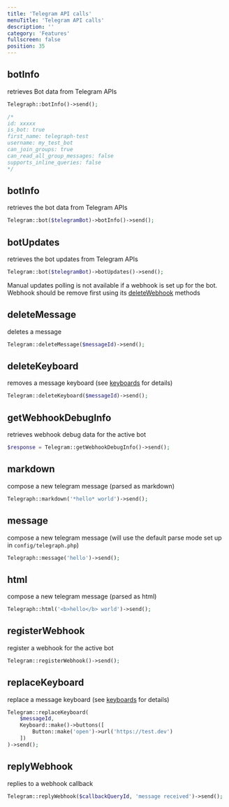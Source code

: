 ```yaml
---
title: 'Telegram API calls'
menuTitle: 'Telegram API calls'
description: ''
category: 'Features'
fullscreen: false 
position: 35
---
```


## botInfo

retrieves Bot data from Telegram APIs

```php
Telegraph::botInfo()->send();

/*
id: xxxxx
is_bot: true
first_name: telegraph-test
username: my_test_bot
can_join_groups: true
can_read_all_group_messages: false
supports_inline_queries: false
*/
```

## botInfo

retrieves the bot data from Telegram APIs

```php
Telegram::bot($telegramBot)->botInfo()->send();
```

## botUpdates

retrieves the bot updates from Telegram APIs

```php
Telegram::bot($telegramBot)->botUpdates()->send();
```

<alert type="alert">Manual updates polling is not available if a webhook is set up for the bot. Webhook should be remove first using its [deleteWebhook](webhooks/deleting-webhooks) methods</alert>

## deleteMessage

deletes a message

```php
Telegram::deleteMessage($messageId)->send();
```

## deleteKeyboard

removes a message keyboard (see [keyboards](features/keyboards) for details)

```php
Telegram::deleteKeyboard($messageId)->send();
```

## getWebhookDebugInfo

retrieves webhook debug data for the active bot

```php
$response = Telegram::getWebhookDebugInfo()->send();
```

## markdown

compose a new telegram message (parsed as markdown)

```php
Telegraph::markdown('*hello* world')->send();
```

## message

compose a new telegram message (will use the default parse mode set up in `config/telegraph.php`)

```php
Telegraph::message('hello')->send();
```

## html

compose a new telegram message (parsed as html)

```php
Telegraph::html('<b>hello</b> world')->send();
```

## registerWebhook

register a webhook for the active bot

```php
Telegram::registerWebhook()->send();
```

## replaceKeyboard

replace a message keyboard (see [keyboards](features/keyboards) for details)

```php
Telegram::replaceKeyboard(
    $messageId, 
    Keyboard::make()->buttons([
        Button::make('open')->url('https://test.dev')
    ])
)->send();
```

## replyWebhook

replies to a webhook callback

```php
Telegram::replyWebhook($callbackQueryId, 'message received')->send();
```

